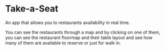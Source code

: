 # Take-a-Seat

An app that allows you to restaurants availability in real time.

You can see the restaurants through a map and by clicking on one of them, you can see the restaurant floormap and their table layout and see how many of them are available to reserve or just for walk in.
